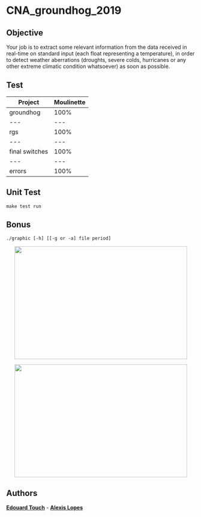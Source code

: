 # CNA_groundhog_2019
## Objective

Your job is to extract some relevant information from the data received in real-time on standard input (each
float representing a temperature), in order to detect weather aberrations (droughts, severe colds, hurricanes
or any other extreme climatic condition whatsoever) as soon as possible.

## Test

| Project | Moulinette |
| --- | --- |
| groundhog | 100% |
| --- | --- |
| rgs | 100% |
| --- | --- |
| final switches | 100% |
| --- | --- |
| errors | 100% |

## Unit Test

    make test run

## Bonus

    ./graphic [-h] [[-g or -a] file period]

<p align="center">
  <img width="460" height="300" src="https://github.com/Eydou/groundhog/blob/master/bonus/ground1.png">
</p>
<p align="center">
  <img width="460" height="300" src="https://github.com/Eydou/groundhog/blob/master/bonus/ground2.png">
</p>



## Authors

 **[Edouard Touch](https://github.com/Eydou)** - **[Alexis Lopes](https://github.com/LopesAlexis)**
